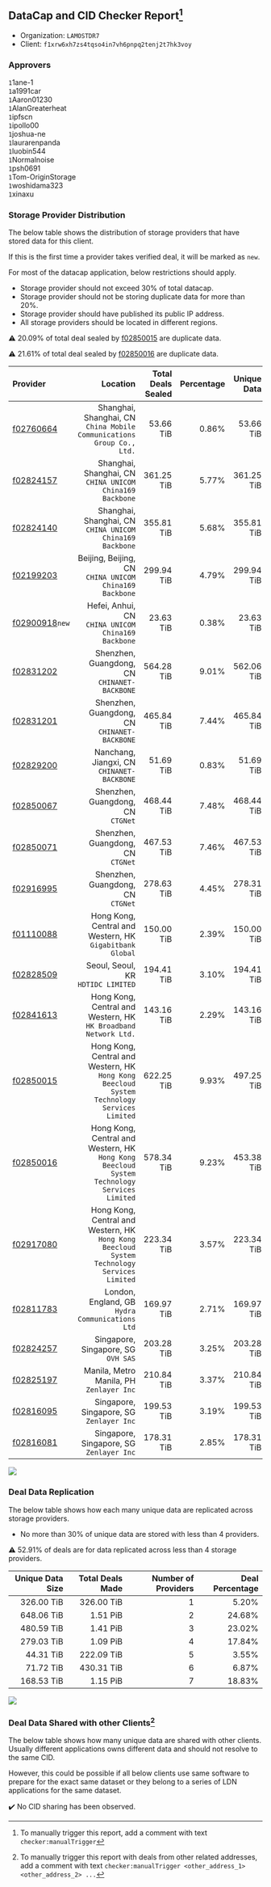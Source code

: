 ## DataCap and CID Checker Report[^1]
 - Organization: `LAMOSTDR7`
 - Client: `f1xrw6xh7zs4tqso4in7vh6pnpq2tenj2t7hk3voy`
### Approvers
`1`1ane-1<br/>`1`a1991car<br/>`1`Aaron01230<br/>`1`AlanGreaterheat<br/>`1`ipfscn<br/>`1`ipollo00<br/>`1`joshua-ne<br/>`1`laurarenpanda<br/>`1`luobin544<br/>`1`Normalnoise<br/>`1`psh0691<br/>`1`Tom-OriginStorage<br/>`1`woshidama323<br/>`1`xinaxu


### Storage Provider Distribution
The below table shows the distribution of storage providers that have stored data for this client.

If this is the first time a provider takes verified deal, it will be marked as `new`.

For most of the datacap application, below restrictions should apply.
 - Storage provider should not exceed 30% of total datacap.
 - Storage provider should not be storing duplicate data for more than 20%.
 - Storage provider should have published its public IP address.
 - All storage providers should be located in different regions.

⚠️ 20.09% of total deal sealed by [f02850015](https://filfox.info/en/address/f02850015) are duplicate data.

⚠️ 21.61% of total deal sealed by [f02850016](https://filfox.info/en/address/f02850016) are duplicate data.

| Provider                                                    |                                                                                       Location | Total Deals Sealed | Percentage | Unique Data | Duplicate Deals |
| :---------------------------------------------------------- | ---------------------------------------------------------------------------------------------: | -----------------: | ---------: | ----------: | --------------: |
| [f02760664](https://filfox.info/en/address/f02760664)       |                       Shanghai, Shanghai, CN<br/>`China Mobile Communications Group Co., Ltd.` |          53.66 TiB |      0.86% |   53.66 TiB |           0.00% |
| [f02824157](https://filfox.info/en/address/f02824157)       |                                    Shanghai, Shanghai, CN<br/>`CHINA UNICOM China169 Backbone` |         361.25 TiB |      5.77% |  361.25 TiB |           0.00% |
| [f02824140](https://filfox.info/en/address/f02824140)       |                                    Shanghai, Shanghai, CN<br/>`CHINA UNICOM China169 Backbone` |         355.81 TiB |      5.68% |  355.81 TiB |           0.00% |
| [f02199203](https://filfox.info/en/address/f02199203)       |                                      Beijing, Beijing, CN<br/>`CHINA UNICOM China169 Backbone` |         299.94 TiB |      4.79% |  299.94 TiB |           0.00% |
| [f02900918](https://filfox.info/en/address/f02900918)`new`  |                                          Hefei, Anhui, CN<br/>`CHINA UNICOM China169 Backbone` |          23.63 TiB |      0.38% |   23.63 TiB |           0.00% |
| [f02831202](https://filfox.info/en/address/f02831202)       |                                                Shenzhen, Guangdong, CN<br/>`CHINANET-BACKBONE` |         564.28 TiB |      9.01% |  562.06 TiB |           0.39% |
| [f02831201](https://filfox.info/en/address/f02831201)       |                                                Shenzhen, Guangdong, CN<br/>`CHINANET-BACKBONE` |         465.84 TiB |      7.44% |  465.84 TiB |           0.00% |
| [f02829200](https://filfox.info/en/address/f02829200)       |                                                  Nanchang, Jiangxi, CN<br/>`CHINANET-BACKBONE` |          51.69 TiB |      0.83% |   51.69 TiB |           0.00% |
| [f02850067](https://filfox.info/en/address/f02850067)       |                                                           Shenzhen, Guangdong, CN<br/>`CTGNet` |         468.44 TiB |      7.48% |  468.44 TiB |           0.00% |
| [f02850071](https://filfox.info/en/address/f02850071)       |                                                           Shenzhen, Guangdong, CN<br/>`CTGNet` |         467.53 TiB |      7.46% |  467.53 TiB |           0.00% |
| [f02916995](https://filfox.info/en/address/f02916995)       |                                                           Shenzhen, Guangdong, CN<br/>`CTGNet` |         278.63 TiB |      4.45% |  278.31 TiB |           0.11% |
| [f01110088](https://filfox.info/en/address/f01110088)       |                                    Hong Kong, Central and Western, HK<br/>`Gigabitbank Global` |         150.00 TiB |      2.39% |  150.00 TiB |           0.00% |
| [f02828509](https://filfox.info/en/address/f02828509)       |                                                          Seoul, Seoul, KR<br/>`HDTIDC LIMITED` |         194.41 TiB |      3.10% |  194.41 TiB |           0.00% |
| [f02841613](https://filfox.info/en/address/f02841613)       |                             Hong Kong, Central and Western, HK<br/>`HK Broadband Network Ltd.` |         143.16 TiB |      2.29% |  143.16 TiB |           0.00% |
| [f02850015](https://filfox.info/en/address/f02850015)       | Hong Kong, Central and Western, HK<br/>`Hong Kong Beecloud System Technology Services Limited` |         622.25 TiB |      9.93% |  497.25 TiB |          20.09% |
| [f02850016](https://filfox.info/en/address/f02850016)       | Hong Kong, Central and Western, HK<br/>`Hong Kong Beecloud System Technology Services Limited` |         578.34 TiB |      9.23% |  453.38 TiB |          21.61% |
| [f02917080](https://filfox.info/en/address/f02917080)       | Hong Kong, Central and Western, HK<br/>`Hong Kong Beecloud System Technology Services Limited` |         223.34 TiB |      3.57% |  223.34 TiB |           0.00% |
| [f02811783](https://filfox.info/en/address/f02811783)       |                                             London, England, GB<br/>`Hydra Communications Ltd` |         169.97 TiB |      2.71% |  169.97 TiB |           0.00% |
| [f02824257](https://filfox.info/en/address/f02824257)       |                                                         Singapore, Singapore, SG<br/>`OVH SAS` |         203.28 TiB |      3.25% |  203.28 TiB |           0.00% |
| [f02825197](https://filfox.info/en/address/f02825197)       |                                                    Manila, Metro Manila, PH<br/>`Zenlayer Inc` |         210.84 TiB |      3.37% |  210.84 TiB |           0.00% |
| [f02816095](https://filfox.info/en/address/f02816095)       |                                                    Singapore, Singapore, SG<br/>`Zenlayer Inc` |         199.53 TiB |      3.19% |  199.53 TiB |           0.00% |
| [f02816081](https://filfox.info/en/address/f02816081)       |                                                    Singapore, Singapore, SG<br/>`Zenlayer Inc` |         178.31 TiB |      2.85% |  178.31 TiB |           0.00% |

<img src="https://raw.githubusercontent.com/data-preservation-programs/filplus-checker-assets/main/filecoin-project/filecoin-plus-large-datasets/issues/2213/1704681032005.png"/>

### Deal Data Replication
The below table shows how each many unique data are replicated across storage providers.

- No more than 30% of unique data are stored with less than 4 providers.

⚠️ 52.91% of deals are for data replicated across less than 4 storage providers.

| Unique Data Size | Total Deals Made | Number of Providers | Deal Percentage |
| ---------------: | ---------------: | ------------------: | --------------: |
|       326.00 TiB |       326.00 TiB |                   1 |           5.20% |
|       648.06 TiB |         1.51 PiB |                   2 |          24.68% |
|       480.59 TiB |         1.41 PiB |                   3 |          23.02% |
|       279.03 TiB |         1.09 PiB |                   4 |          17.84% |
|        44.31 TiB |       222.09 TiB |                   5 |           3.55% |
|        71.72 TiB |       430.31 TiB |                   6 |           6.87% |
|       168.53 TiB |         1.15 PiB |                   7 |          18.83% |

<img src="https://raw.githubusercontent.com/data-preservation-programs/filplus-checker-assets/main/filecoin-project/filecoin-plus-large-datasets/issues/2213/1704681032997.png"/>

### Deal Data Shared with other Clients[^3]
The below table shows how many unique data are shared with other clients.
Usually different applications owns different data and should not resolve to the same CID.

However, this could be possible if all below clients use same software to prepare for the exact same dataset or they belong to a series of LDN applications for the same dataset.

✔️ No CID sharing has been observed.

[^1]: To manually trigger this report, add a comment with text `checker:manualTrigger`

[^2]: Deals from those addresses are combined into this report as they are specified with `checker:manualTrigger`

[^3]: To manually trigger this report with deals from other related addresses, add a comment with text `checker:manualTrigger <other_address_1> <other_address_2> ...`
